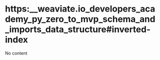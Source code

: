 # https:\_\_weaviate.io_developers_academy_py_zero_to_mvp_schema_and_imports_data_structure#inverted-index

No content
